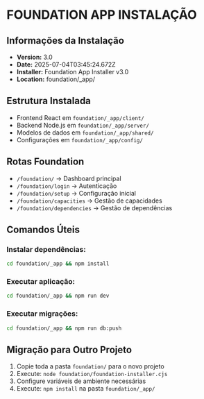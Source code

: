 # FOUNDATION APP INSTALAÇÃO

## Informações da Instalação

- **Version:** 3.0
- **Date:** 2025-07-04T03:45:24.672Z
- **Installer:** Foundation App Installer v3.0
- **Location:** foundation/_app/

## Estrutura Instalada

- Frontend React em `foundation/_app/client/`
- Backend Node.js em `foundation/_app/server/`
- Modelos de dados em `foundation/_app/shared/`
- Configurações em `foundation/_app/config/`

## Rotas Foundation

- `/foundation/` → Dashboard principal
- `/foundation/login` → Autenticação
- `/foundation/setup` → Configuração inicial
- `/foundation/capacities` → Gestão de capacidades
- `/foundation/dependencies` → Gestão de dependências

## Comandos Úteis

### Instalar dependências:
```bash
cd foundation/_app && npm install
```

### Executar aplicação:
```bash
cd foundation/_app && npm run dev
```

### Executar migrações:
```bash
cd foundation/_app && npm run db:push
```

## Migração para Outro Projeto

1. Copie toda a pasta `foundation/` para o novo projeto
2. Execute: `node foundation/foundation-installer.cjs`
3. Configure variáveis de ambiente necessárias
4. Execute: `npm install` na pasta `foundation/_app/`
